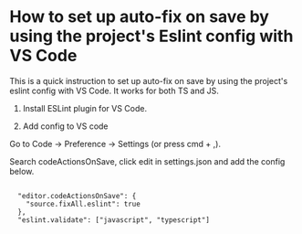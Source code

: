 # How to set up auto-fix on save by using the project's Eslint config with VS Code

This is a quick instruction to set up auto-fix on save by using the project's eslint config with VS Code. It works for both TS and JS.

1. Install ESLint plugin for VS Code.

2. Add config to VS code

Go to <span class="code">Code</span> -> <span class="code">Preference</span> -> <span class="code">Settings</span> (or press <span class="code">cmd</span> + <span class="code">,</span>).

Search <span class="code">codeActionsOnSave</span>, click <span class="code">edit in settings.json</span> and add the config below.

<pre><code class="language-json">
  "editor.codeActionsOnSave": {
    "source.fixAll.eslint": true
  },
  "eslint.validate": ["javascript", "typescript"]

</code></pre>
